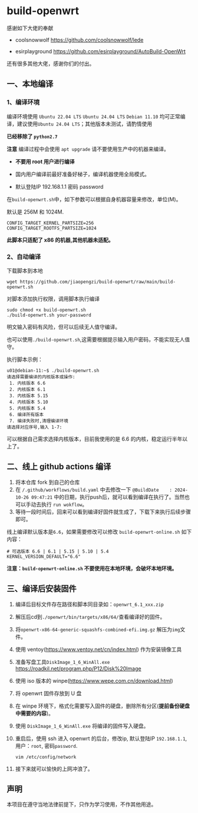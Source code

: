 # build-openwrt


感谢如下大佬的奉献



- coolsnowwolf      https://github.com/coolsnowwolf/lede

- esirplayground    https://github.com/esirplayground/AutoBuild-OpenWrt

    

还有很多其他大佬，感谢你们的付出。



## 一、本地编译

### 1、编译环境

编译环境使用 `Ubuntu 22.04 LTS` `Ubuntu 24.04 LTS`  `Debian 11.10` 均可正常编译，建议使用`Ubuntu 24.04 LTS`；其他版本未测试，请酌情使用

**已经移除了 `python2.7`**

**注意** 编译过程中会使用 `apt upgrade` 请不要使用生产中的机器来编译。



- **不要用 root 用户进行编译**

- 国内用户编译前最好准备好梯子，编译机器使用全局模式。

- 默认登陆IP 192.168.1.1 密码 password



在`build-openwrt.sh`中，如下参数可以根据自身机器容量来修改，单位(M)。

默认是 256M 和 1024M.

```
CONFIG_TARGET_KERNEL_PARTSIZE=256
CONFIG_TARGET_ROOTFS_PARTSIZE=1024
```



**此脚本只适配了 x86 的机器,其他机器未适配。**



### 2、自动编译

下载脚本到本地

```shell
wget https://github.com/jiaopengzi/build-openwrt/raw/main/build-openwrt.sh
```



对脚本添加执行权限，调用脚本执行编译

```shell
sudo chmod +x build-openwrt.sh
./build-openwrt.sh your-password
```



明文输入密码有风险，但可以后续无人值守编译。



也可以使用`./build-openwrt.sh`,这需要根据提示输入用户密码，不能实现无人值守。



执行脚本示例：

```shell
u01@debian-11:~$ ./build-openwrt.sh 
请选择需要编译的内核版本或操作:
 1. 内核版本 6.6
 2. 内核版本 6.1
 3. 内核版本 5.15
 4. 内核版本 5.10
 5. 内核版本 5.4
 6. 编译所有版本
 7. 编译失败时,清理编译环境
请选择对应序号,输入 1-7:
```



可以根据自己需求选择内核版本，目前我使用的是 6.6 的内核，稳定运行半年以上了。



## 二、线上 github actions 编译

1. 将本仓库 fork 到自己的仓库
2. 在 `/.github/workflows/build.yaml` 中去修改一下 `@BuildDate    : 2024-10-26 09:47:21` 中的日期，执行push后，就可以看到编译在执行了。当然也可以手动去执行 `run wokflow`。
3. 等待一段时间后，回来可以看到编译好固件就生成了，下载下来执行后续步骤即可。



线上编译默认版本是`6.6`，如果需要修改可以修改 `build-openwrt-online.sh` 如下内容：

```
# 可选版本 6.6 | 6.1 | 5.15 | 5.10 | 5.4
KERNEL_VERSION_DEFAULT="6.6"
```



**注意：`build-openwrt-online.sh` 不要使用在本地环境，会破坏本地环境。**



## 三、编译后安装固件

1. 编译后目标文件存在路径和脚本同目录如：`openwrt_6.1_xxx.zip`

2. 解压后cd到`./openwrt/bin/targets/x86/64/`查看编译好的固件。

3. 将`openwrt-x86-64-generic-squashfs-combined-efi.img.gz` 解压为`img`文件。

4. 使用 ventoy(https://www.ventoy.net/cn/index.html) 作为安装镜像工具

5. 准备写盘工具`DiskImage_1_6_WinAll.exe` https://roadkil.net/program.php/P12/Disk%20Image

6. 使用 iso 版本的 winpe(https://www.wepe.com.cn/download.html)

7. 将 openwrt 固件存放到 U 盘

8. 在 winpe 环境下，格式化需要写入固件的硬盘，删除所有分区(**提前备份硬盘中需要的内容**)。

9. 使用 `DiskImage_1_6_WinAll.exe` 将编译的固件写入硬盘。

10. 重启后，使用 ssh 进入 openwrt 的后台，修改ip, 默认登陆IP `192.168.1.1`, 用户：`root`, 密码`password`.

    ```shell
    vim /etc/config/network
    ```

11. 接下来就可以愉快的上网冲浪了。



## 声明

本项目在遵守当地法律前提下，只作为学习使用，不作其他用途。